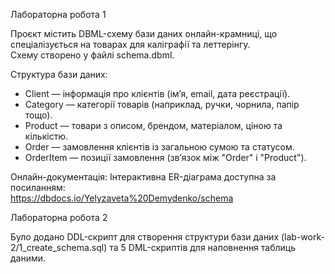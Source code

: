 Лабораторна робота 1

Проєкт містить DBML-схему бази даних онлайн-крамниці, що спеціалізується на товарах для каліграфії та леттерінгу.  
Схему створено у файлі schema.dbml.

Структура бази даних:
- Client — інформація про клієнтів (ім’я, email, дата реєстрації).  
- Category — категорії товарів (наприклад, ручки, чорнила, папір тощо).  
- Product — товари з описом, брендом, матеріалом, ціною та кількістю.  
- Order — замовлення клієнтів із загальною сумою та статусом.  
- OrderItem — позиції замовлення (зв’язок між "Order" і "Product").

Онлайн-документація:
Інтерактивна ER-діаграма доступна за посиланням:  
https://dbdocs.io/Yelyzaveta%20Demydenko/schema


Лабораторна робота 2

Було додано DDL-скрипт для створення структури бази даних (lab-work-2/1_create_schema.sql) та 5 DML-скриптів для наповнення таблиць даними.
